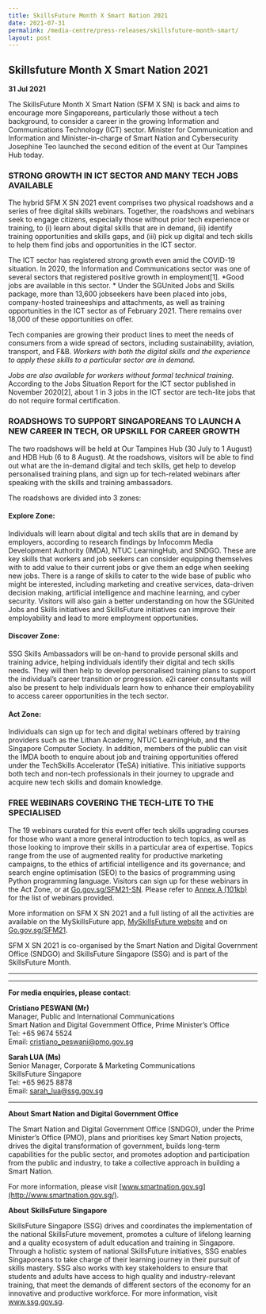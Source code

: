 ```yaml
---
title: SkillsFuture Month X Smart Nation 2021
date: 2021-07-31
permalink: /media-centre/press-releases/skillsfuture-month-smart/
layout: post
---
```

## Skillsfuture Month X Smart Nation 2021

**31 Jul 2021**

The SkillsFuture Month X Smart Nation (SFM X SN) is back and aims to encourage more Singaporeans, particularly those without a tech background, to consider a career in the growing Information and Communications Technology (ICT) sector. Minister for Communication and Information and Minister-in-charge of Smart Nation and Cybersecurity Josephine Teo launched the second edition of the event at Our Tampines Hub today.  

### STRONG GROWTH IN ICT SECTOR AND MANY TECH JOBS AVAILABLE
  
The hybrid SFM X SN 2021 event comprises two physical roadshows and a series of free digital skills webinars. Together, the roadshows and webinars seek to engage citizens, especially those without prior tech experience or training, to (i) learn about digital skills that are in demand, (ii) identify training opportunities and skills gaps, and (iii) pick up digital and tech skills to help them find jobs and opportunities in the ICT sector.

The ICT sector has registered strong growth even amid the COVID-19 situation. In 2020, the Information and Communications sector was one of several sectors that registered positive growth in employment[1].  *Good jobs are available in this sector. * Under the SGUnited Jobs and Skills package, more than 13,600 jobseekers have been placed into jobs, company-hosted traineeships and attachments, as well as training opportunities in the ICT sector as of February 2021. There remains over 18,000 of these opportunities on offer.

Tech companies are growing their product lines to meet the needs of consumers from a wide spread of sectors, including sustainability, aviation, transport, and F&B. *Workers with both the digital skills and the experience to apply these skills to a particular sector are in demand.*

*Jobs are also available for workers without formal technical training.* According to the Jobs Situation Report for the ICT sector published in November 2020[2], about 1 in 3 jobs in the ICT sector are tech-lite jobs that do not require formal certification.

### ROADSHOWS TO SUPPORT SINGAPOREANS TO LAUNCH A NEW CAREER IN TECH, OR UPSKILL FOR CAREER GROWTH

The two roadshows will be held at Our Tampines Hub (30 July to 1 August) and HDB Hub (6 to 8 August). At the roadshows, visitors will be able to find out what are the in-demand digital and tech skills, get help to develop personalised training plans, and sign up for tech-related webinars after speaking with the skills and training ambassadors.

The roadshows are divided into 3 zones:

#### Explore Zone: 

Individuals will learn about digital and tech skills that are in demand by employers, according to research findings by Infocomm Media Development Authority (IMDA), NTUC LearningHub, and SNDGO. These are key skills that workers and job seekers can consider equipping themselves with to add value to their current jobs or give them an edge when seeking new jobs. There is a range of skills to cater to the wide base of public who might be interested, including marketing and creative services, data-driven decision making, artificial intelligence and machine learning, and cyber security. Visitors will also gain a better understanding on how the SGUnited Jobs and Skills initiatives and SkillsFuture initiatives can improve their employability and lead to more employment opportunities.

#### Discover Zone: 

SSG Skills Ambassadors will be on-hand to provide personal skills and training advice, helping individuals identify their digital and tech skills needs. They will then help to develop personalised training plans to support the individual’s career transition or progression. e2i career consultants will also be present to help individuals learn how to enhance their employability to access career opportunities in the tech sector.

#### Act Zone: 
Individuals can sign up for tech and digital webinars offered by training providers such as the Lithan Academy, NTUC LearningHub, and the Singapore Computer Society. In addition, members of the public can visit the IMDA booth to enquire about job and training opportunities offered under the TechSkills Accelerator (TeSA) initiative. This initiative supports both tech and non-tech professionals in their journey to upgrade and acquire new tech skills and domain knowledge.

### FREE WEBINARS COVERING THE TECH-LITE TO THE SPECIALISED

The 19 webinars curated for this event offer tech skills upgrading courses for those who want a more general introduction to tech topics, as well as those looking to improve their skills in a particular area of expertise. Topics range from the use of augmented reality for productive marketing campaigns, to the ethics of artificial intelligence and its governance; and search engine optimisation (SEO) to the basics of programming using Python programming language. Visitors can sign up for these webinars in the Act Zone, or at  <a href="http://go.gov.sg/SFM21-SN" target="_blank">Go.gov.sg/SFM21-SN</a>. Please refer to  [Annex A (101kb)](/files/press-releases/2021/skillsfuture-x-smart%20nation-2021-annex-a.pdf) for the list of webinars provided.

More information on SFM X SN 2021 and a full listing of all the activities are available on the MySkillsFuture app,  <a href="https://www.myskillsfuture.gov.sg/content/portal/en/career-resources/career-resources/education-career-personal-development/skillsfuture-month-2021--explore-your-interest-through-sector-ev.html" target="_blank">MySkillsFuture website</a>  and on  <a href="http://go.gov.sg/SFM21" target="_blank">Go.gov.sg/SFM21</a>.  

SFM X SN 2021 is co-organised by the Smart Nation and Digital Government Office (SNDGO) and SkillsFuture Singapore (SSG) and is part of the SkillsFuture Month.

----------

[^1]: According to the “Labour Market Report First Quarter 2021” published by the Ministry of Manpower on 17 June, 2021.

[^2]: The “Jobs Situation Report 14th  Edition – Infocomm Technology” was published by the Ministry of Manpower on 24 November, 2020.

----------

**For media enquiries, please contact**:

**Cristiano PESWANI (Mr)**<br>
Manager, Public and International Communications<br>
Smart Nation and Digital Government Office, Prime Minister’s Office<br>
Tel: +65 9674 5524<br>
Email:  [cristiano_peswani@pmo.gov.sg](mailto:cristiano_peswani@pmo.gov.sg)

**Sarah LUA (Ms)**<br>
Senior Manager, Corporate & Marketing Communications<br>
SkillsFuture Singapore<br>
Tel: +65 9625 8878<br>
Email: [sarah_lua@ssg.gov.sg](mailto:sarah_lua@ssg.gov.sg)

----------

**About Smart Nation and Digital Government Office**

The Smart Nation and Digital Government Office (SNDGO), under the Prime Minister’s Office (PMO), plans and prioritises key Smart Nation projects, drives the digital transformation of government, builds long-term capabilities for the public sector, and promotes adoption and participation from the public and industry, to take a collective approach in building a Smart Nation.  

For more information, please visit  [www.smartnation.gov.sg](http://www.smartnation.gov.sg/).

**About** **SkillsFuture Singapore**

SkillsFuture Singapore (SSG) drives and coordinates the implementation of the national SkillsFuture movement, promotes a culture of lifelong learning and a quality ecosystem of adult education and training in Singapore. Through a holistic system of national SkillsFuture initiatives, SSG enables Singaporeans to take charge of their learning journey in their pursuit of skills mastery. SSG also works with key stakeholders to ensure that students and adults have access to high quality and industry-relevant training, that meet the demands of different sectors of the economy for an innovative and productive workforce. For more information, visit  <a href="http://www.ssg.gov.sg/" target="_blank">www.ssg.gov.sg</a>.